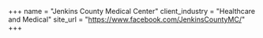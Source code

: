 +++
name = "Jenkins County Medical Center"
client_industry = "Healthcare and Medical"
site_url = "https://www.facebook.com/JenkinsCountyMC/"
+++